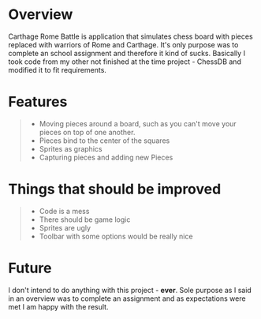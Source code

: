 Overview
=======
Carthage Rome Battle is application that simulates chess board with pieces replaced with warriors of Rome and Carthage.
It's only purpose was to complete an school assignment and therefore it kind of sucks.
Basically I took code from my other not finished at the time project - ChessDB and modified it to fit requirements.

Features
=======
> - Moving pieces around a board, such as you can't move your pieces on top of one another. 
> - Pieces bind to the center of the squares
> - Sprites as graphics
> - Capturing pieces and adding new Pieces
> 
Things that should be improved
=======
> - Code is a mess
> - There should be game logic
> - Sprites are ugly
> - Toolbar with some options would be really nice

Future
=======
I don't intend to do anything with this project - **ever**.
Sole purpose as I said in an overview was to complete an assignment and as expectations were met I am happy with the result.
